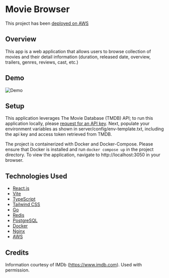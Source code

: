 # Movie Browser 

This project has been [deployed on AWS](https://movieapp.yerf.dev/)

## Overview

This app is a web application that allows users to browse collection of movies and their detail information (duration, released date, overview, trailers, genres, reviews, cast, etc.)

## Demo

![Demo](https://github.com/JeffC25/movie-browser/blob/main/demo/movie-browser-demo.gif?raw=true)

## Setup

This application leverages The Movie Database (TMDB) API; to run this application locally, please [request for an API key](https://developer.themoviedb.org/).
Next, populate your environment variables as shown in server/config/env-template.txt, including the api key and access token retrieved from TMDB.

The project is containerized with Docker and Docker-Compose. Please ensure that Docker is installed and run `docker compose up` in the project directory.
To view the application, navigate to http://localhost:3050 in your browser.

## Technologies Used

- [React.js](https://react.dev/)
- [Vite](https://vitejs.dev/)
- [TypeScript](https://www.typescriptlang.org/)
- [Tailwind CSS](https://tailwindcss.com/)
- [Go](https://go.dev/)
- [Redis](https://redis.io/)
- [PostgreSQL](https://www.postgresql.org/)
- [Docker](https://www.docker.com/)
- [Nginx](https://www.nginx.com/)
- [AWS](https://aws.amazon.com/)

## Credits
Information courtesy of
IMDb
(https://www.imdb.com).
Used with permission.

